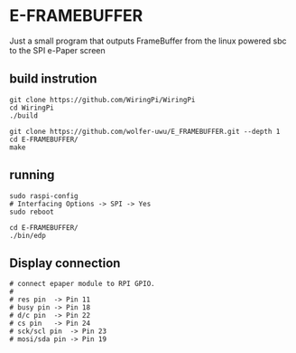 # E-FRAMEBUFFER
Just a small program that outputs FrameBuffer from the linux powered sbc to the SPI e-Paper screen

## build instrution

~~~
git clone https://github.com/WiringPi/WiringPi
cd WiringPi
./build

git clone https://github.com/wolfer-uwu/E_FRAMEBUFFER.git --depth 1
cd E-FRAMEBUFFER/
make
~~~

## running 
~~~
sudo raspi-config 
# Interfacing Options -> SPI -> Yes
sudo reboot
~~~
~~~
cd E-FRAMEBUFFER/
./bin/edp
~~~

## Display connection
~~~
# connect epaper module to RPI GPIO.
#
# res pin  -> Pin 11
# busy pin -> Pin 18
# d/c pin  -> Pin 22
# cs pin   -> Pin 24
# sck/scl pin  -> Pin 23
# mosi/sda pin -> Pin 19
~~~
